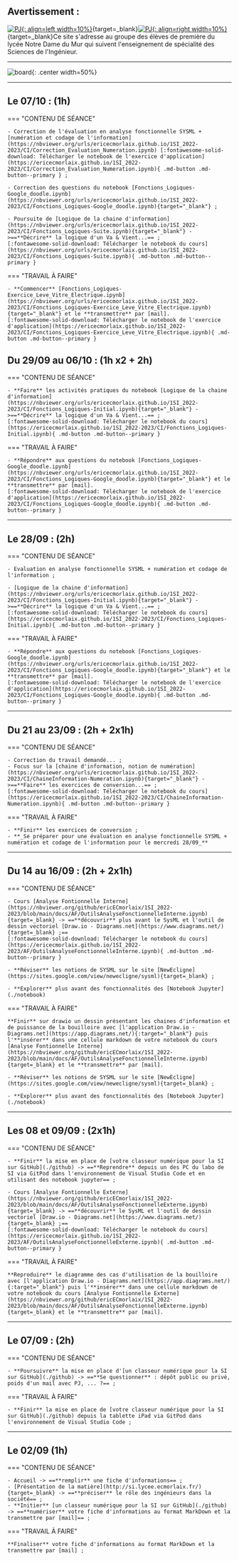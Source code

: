 
## Avertissement :

[![PJ](images/undraw_Team_re_0bfe.svg "# TEAM-1SI-2022/2023"){: align=left width=10%}](){target=_blank}[![PJ](images/undraw_Mailbox_re_dvds.svg "team-1si-20222023@ecmorlaix.fr"){: align=right width=10%}](mailto:team-1si-20222023@ecmorlaix.fr){target=_blank}Ce site s'adresse au groupe des élèves de première du lycée Notre Dame du Mur qui suivent l'enseignement de spécialité des Sciences de l'Ingénieur.

<!-- ### Autres liens du groupe :

- [Sharepoint](https://ecmorlaix.sharepoint.com/sites/TEAM-1SI-20212022/Documents%20partages/Forms/AllItems.aspx?CT=1633078246893&RootFolder=%2Fsites%2FTEAM%2D1SI%2D20212022%2FDocuments%20partages%2FGeneral&FolderCTID=0x012000019689D1FEC0FB4E86F4D05CA2B5A0EC){target=_blank}
- [Conversation](https://outlook.office365.com/mail/group/ecmorlaix.fr/team-1si-20212022/email){target=_blank} -->

***

![board](images/undraw_Scrum_board_re_wk7v.svg){: .center width=50%}


[mail]: mailto:eric.madec@ecmorlaix.fr "eric.madec@ecmorlaix.fr"

***
## Le 07/10 : (1h)

=== "CONTENU DE SÉANCE"

    - Correction de l'évaluation en analyse fonctionnelle SYSML + [numération et codage de l'information](https://nbviewer.org/urls/ericecmorlaix.github.io/1SI_2022-2023/CI/Correction_Evaluation_Numeration.ipynb) [:fontawesome-solid-download: Télécharger le notebook de l'exercice d'application](https://ericecmorlaix.github.io/1SI_2022-2023/CI/Correction_Evaluation_Numeration.ipynb){ .md-button .md-button--primary } ;

    - Correction des questions du notebook [Fonctions_Logiques-Google_doodle.ipynb](https://nbviewer.org/urls/ericecmorlaix.github.io/1SI_2022-2023/CI/Fonctions_Logiques-Google_doodle.ipynb){target="_blank"} ;

    - Poursuite de [Logique de la chaine d'information](https://nbviewer.org/urls/ericecmorlaix.github.io/1SI_2022-2023/CI/Fonctions_Logiques-Suite.ipynb){target="_blank"} ->==**Décrire** la logique d'un Va & Vient...== ;
    [:fontawesome-solid-download: Télécharger le notebook du cours](https://nbviewer.org/urls/ericecmorlaix.github.io/1SI_2022-2023/CI/Fonctions_Logiques-Suite.ipynb){ .md-button .md-button--primary }

=== "TRAVAIL À FAIRE"
    
    - **Commencer** [Fonctions_Logiques-Exercice_Leve_Vitre_Electrique.ipynb](https://nbviewer.org/urls/ericecmorlaix.github.io/1SI_2022-2023/CI/Fonctions_Logiques-Exercice_Leve_Vitre_Electrique.ipynb){target="_blank"} et le **transmettre** par [mail].
    [:fontawesome-solid-download: Télécharger le notebook de l'exercice d'application](https://ericecmorlaix.github.io/1SI_2022-2023/CI/Fonctions_Logiques-Exercice_Leve_Vitre_Electrique.ipynb){ .md-button .md-button--primary }

## Du 29/09 au 06/10  : (1h x2 + 2h)

=== "CONTENU DE SÉANCE"

    - **Faire** les activités pratiques du notebook [Logique de la chaine d'information](https://nbviewer.org/urls/ericecmorlaix.github.io/1SI_2022-2023/CI/Fonctions_Logiques-Initial.ipynb){target="_blank"} ->==**Décrire** la logique d'un Va & Vient...== ;
    [:fontawesome-solid-download: Télécharger le notebook du cours](https://ericecmorlaix.github.io/1SI_2022-2023/CI/Fonctions_Logiques-Initial.ipynb){ .md-button .md-button--primary }

=== "TRAVAIL À FAIRE"
    
    - **Répondre** aux questions du notebook [Fonctions_Logiques-Google_doodle.ipynb](https://nbviewer.org/urls/ericecmorlaix.github.io/1SI_2022-2023/CI/Fonctions_Logiques-Google_doodle.ipynb){target="_blank"} et le **transmettre** par [mail].
    [:fontawesome-solid-download: Télécharger le notebook de l'exercice d'application](https://ericecmorlaix.github.io/1SI_2022-2023/CI/Fonctions_Logiques-Google_doodle.ipynb){ .md-button .md-button--primary }

***
## Le 28/09 : (2h)

=== "CONTENU DE SÉANCE"

    - Evaluation en analyse fonctionnelle SYSML + numération et codage de l'information ;

    - [Logique de la chaine d'information](https://nbviewer.org/urls/ericecmorlaix.github.io/1SI_2022-2023/CI/Fonctions_Logiques-Initial.ipynb){target="_blank"} ->==**Décrire** la logique d'un Va & Vient...== ;
    [:fontawesome-solid-download: Télécharger le notebook du cours](https://ericecmorlaix.github.io/1SI_2022-2023/CI/Fonctions_Logiques-Initial.ipynb){ .md-button .md-button--primary }

=== "TRAVAIL À FAIRE"
    
    - **Répondre** aux questions du notebook [Fonctions_Logiques-Google_doodle.ipynb](https://nbviewer.org/urls/ericecmorlaix.github.io/1SI_2022-2023/CI/Fonctions_Logiques-Google_doodle.ipynb){target="_blank"} et le **transmettre** par [mail].
    [:fontawesome-solid-download: Télécharger le notebook de l'exercice d'application](https://ericecmorlaix.github.io/1SI_2022-2023/CI/Fonctions_Logiques-Google_doodle.ipynb){ .md-button .md-button--primary }


***
## Du 21 au 23/09 : (2h + 2x1h)

=== "CONTENU DE SÉANCE"

    - Correction du travail demandé... ;
    - Focus sur la [chaine d'information, notion de numération](https://nbviewer.org/urls/ericecmorlaix.github.io/1SI_2022-2023/CI/ChaineInformation-Numeration.ipynb){target="_blank"} ->==**Faire** les exercices de conversion...== ;
    [:fontawesome-solid-download: Télécharger le notebook du cours](https://ericecmorlaix.github.io/1SI_2022-2023/CI/ChaineInformation-Numeration.ipynb){ .md-button .md-button--primary }

=== "TRAVAIL À FAIRE"
    
    - **Finir** les exercices de conversion ;
    - **_Se préparer pour une évaluation en analyse fonctionnelle SYSML + numération et codage de l'information pour le mercredi 28/09_**

***
## Du 14 au 16/09 : (2h + 2x1h)

=== "CONTENU DE SÉANCE"

    - Cours [Analyse Fontionn​elle Interne​​](https://nbviewer.org/github/ericECmorlaix/1SI_2022-2023/blob/main/docs/AF/OutilsAnalyseFonctionnelleInterne.ipynb){target=_blank​} -> ==**découvrir** plus avant le SysML et l'outil de dessin vectoriel​​ [Draw.io - Diagrams.net](https://www.diagrams.net/){target=_blank} ;==  
    [:fontawesome-solid-download: Télécharger le notebook du cours](https://ericecmorlaix.github.io/1SI_2022-2023/AF/OutilsAnalyseFonctionnelleInterne.ipynb){ .md-button .md-button--primary } 

    - **Réviser** les notions de SYSML sur le site [NewEcligne](https://sites.google.com/view/newecligne/sysml){target=_blank} ;
    
    - **Explorer** plus avant des fonctionnalités des [Notebook Jupyter](./notebook)


=== "TRAVAIL À FAIRE"

    **Finir** sur drawio un dessin présentant les chaines d'information et de puissance de la bouilloire avec [l'application Draw.io - Diagrams.net](https://app.diagrams.net/){:target="_blank"} puis l'**insérer** dans une cellule​ markdown de votre notebook du cours [Analyse Fontionn​elle Interne​​](https://nbviewer.org/github/ericECmorlaix/1SI_2022-2023/blob/main/docs/AF/OutilsAnalyseFonctionnelleInterne.ipynb){target=_blank}​ et le **transmettre** par [mail].

    - **Réviser** les notions de SYSML sur le site [NewEcligne](https://sites.google.com/view/newecligne/sysml){target=_blank} ;
    
    - **Explorer** plus avant des fonctionnalités des [Notebook Jupyter](./notebook)

*** 
## Les 08 et 09/09 : (2x1h)

=== "CONTENU DE SÉANCE"

    - **Finir** la mise en place de [votre classeur numérique pour la SI sur GitHub](./github) -> ==**Reprendre** depuis un des PC du labo de SI via GitPod dans l'environnement de Visual Studio Code et en utilisant des notebook jupyter== ;

    - Cours [Analyse Fontionn​elle Externe​​](https://nbviewer.org/github/ericECmorlaix/1SI_2022-2023/blob/main/docs/AF/OutilsAnalyseFonctionnelleExterne.ipynb){target=_blank​} -> ==**découvrir** le SysML et l'outil de dessin vectoriel​​ [Draw.io - Diagrams.net](https://www.diagrams.net/){target=_blank} ;==  
    [:fontawesome-solid-download: Télécharger le notebook du cours](https://ericecmorlaix.github.io/1SI_2022-2023/AF/OutilsAnalyseFonctionnelleExterne.ipynb){ .md-button .md-button--primary } 


=== "TRAVAIL À FAIRE"

    **Reproduire** le diagramme des cas d'utilisation de la bouilloire avec [l'application Draw.io - Diagrams.net](https://app.diagrams.net/){:target="_blank"} puis l'**insérer** dans une cellule​ markdown de votre notebook du cours [Analyse Fontionn​elle Externe​​](https://nbviewer.org/github/ericECmorlaix/1SI_2022-2023/blob/main/docs/AF/OutilsAnalyseFonctionnelleExterne.ipynb){target=_blank}​ et le **transmettre** par [mail].

*** 

## Le 07/09 : (2h)

=== "CONTENU DE SÉANCE"

    - **Poursuivre** la mise en place d'[un classeur numérique pour la SI sur GitHub](./github) -> ==**Se questionner** : dépôt public ou privé, poids d'un mail avec PJ, ... ?== ;   


=== "TRAVAIL À FAIRE"

    - **Finir** la mise en place de [votre classeur numérique pour la SI sur GitHub](./github) depuis la tablette iPad via GitPod dans l'environnement de Visual Studio Code ;

***

## Le 02/09 (1h)

=== "CONTENU DE SÉANCE"

    - Accueil -> ==**remplir** une fiche d'informations== ;
    - [Présentation de la matière](http://si.lycee.ecmorlaix.fr/){target=_blank} -> ==**préciser** le rôle des ingénieurs dans la société== ;
    - **Initier** [un classeur numérique pour la SI sur GitHub](./github) -> ==**numériser** votre fiche d'informations au format MarkDown et la transmettre par [mail]== ;

=== "TRAVAIL À FAIRE"

    **Finaliser** votre fiche d'informations au format MarkDown et la transmettre par [mail] ;

